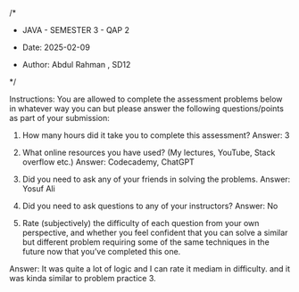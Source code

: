/\*

- JAVA - SEMESTER 3 - QAP 2

- Date: 2025-02-09

- Author: Abdul Rahman , SD12

\*/

Instructions:
You are allowed to complete the assessment problems below in whatever way you can but please answer the following questions/points as part of your submission:

1. How many hours did it take you to complete this assessment?
   Answer: 3

2. What online resources you have used? (My lectures, YouTube, Stack overflow etc.)
   Answer: Codecademy, ChatGPT

3. Did you need to ask any of your friends in solving the problems.
   Answer: Yosuf Ali

4. Did you need to ask questions to any of your instructors?
   Answer: No

5. Rate (subjectively) the difficulty of each question from your own perspective, and whether you feel confident that you can solve a similar but different problem requiring some of the same techniques in the future now that you’ve completed this one.

Answer: It was quite a lot of logic and I can rate it mediam in difficulty. and it was kinda similar to problem practice 3.
